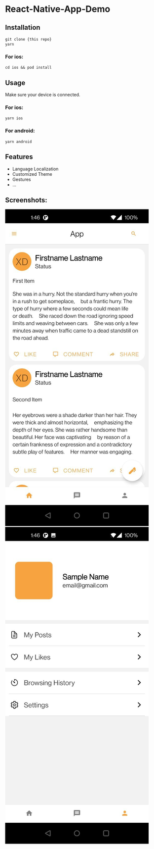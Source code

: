 # React-Native-App-Demo
## Installation
```
git clone {this repo}
yarn
```
### For ios:
```
cd ios && pod install
```
## Usage
Make sure your device is connected.
### For ios:
```
yarn ios
```
### For android:
```
yarn android
```
## Features
* Language Localization
* Customized Theme
* Gestures
* ...
## Screenshots:
![png](/screenshot1.jpg "Home Page")
![png](/screenshot2.jpg "Account Page")
